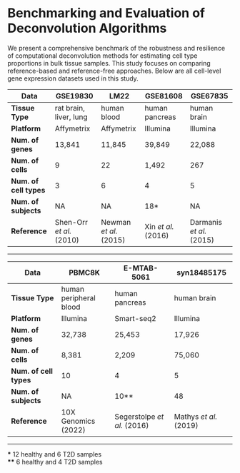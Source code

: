 # Benchmarking and Evaluation of Deconvolution Algorithms
We present a comprehensive benchmark of the robustness and resilience of computational deconvolution methods for estimating cell type proportions in bulk tissue samples. This study focuses on comparing reference-based and reference-free approaches.  Below are all cell-level gene expression datasets used in this study.


| Data           | GSE19830                  | LM22                       | GSE81608                 | GSE67835                  |
|----------------|---------------------------|----------------------------|--------------------------|---------------------------|
| **Tissue Type**      | rat brain, liver, lung     | human blood                | human pancreas           | human brain               |
| **Platform**         | Affymetrix                 | Affymetrix                 | Illumina                 | Illumina                  |
| **Num. of genes**    | 13,841                     | 11,845                     | 39,849                   | 22,088                    |
| **Num. of cells**    | 9                          | 22                         | 1,492                    | 267                       |
| **Num. of cell types** | 3                          | 6                          | 4                        | 5                         |
| **Num. of subjects** | NA                         | NA                         | 18*                      | NA                        |
| **Reference**        | Shen-Orr *et al.* (2010)   | Newman *et al.* (2015)     | Xin *et al.* (2016)      | Darmanis *et al.* (2015)  |

---

| Data           | PBMC8K                   | E-MTAB-5061                | syn18485175              |
|----------------|--------------------------|----------------------------|--------------------------|
| **Tissue Type**      | human peripheral blood     | human pancreas              | human brain              |
| **Platform**         | Illumina                   | Smart-seq2                  | Illumina                 |
| **Num. of genes**    | 32,738                     | 25,453                      | 17,926                   |
| **Num. of cells**    | 8,381                      | 2,209                       | 75,060                   |
| **Num. of cell types** | 10                         | 4                           | 5                        |
| **Num. of subjects** | NA                         | 10**                        | 48                       |
| **Reference**        | 10X Genomics (2022)        | Segerstolpe *et al.* (2016) | Mathys *et al.* (2019)   |

---

**\*** 12 healthy and 6 T2D samples  
**\*\*** 6 healthy and 4 T2D samples
